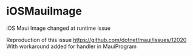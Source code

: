 # iOSMauiImage
iOS Maui Image changed at runtime issue

Reproduction of this issue https://github.com/dotnet/maui/issues/12020
With workaround added for handler in MauiProgram
